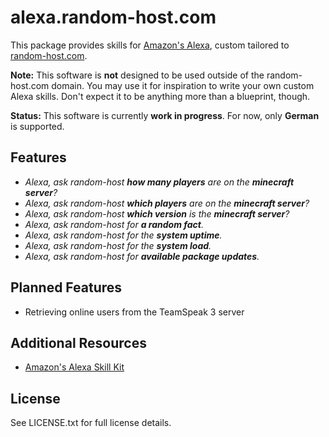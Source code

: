 alexa.random-host.com
=====================

This package provides skills for [Amazon's Alexa][1], custom tailored to [random-host.com][2].

**Note:** This software is **not** designed to be used outside of the random-host.com domain. You
may use it for inspiration to write your own custom Alexa skills. Don't expect it to be anything
more than a blueprint, though.

**Status:** This software is currently **work in progress**. For now, only **German** is supported.

Features
--------

* *Alexa, ask random-host **how many players** are on the **minecraft server**?*
* *Alexa, ask random-host **which players** are on the **minecraft server**?*
* *Alexa, ask random-host **which version** is the **minecraft server**?*
* *Alexa, ask random-host for **a random fact**.*
* *Alexa, ask random-host for the **system uptime**.*
* *Alexa, ask random-host for the **system load**.*
* *Alexa, ask random-host for **available package updates**.*

Planned Features
----------------

* Retrieving online users from the TeamSpeak 3 server

Additional Resources
--------------------

* [Amazon's Alexa Skill Kit][3]

License
-------

See LICENSE.txt for full license details.

[1]: https://www.amazon.com/alexa
[2]: https://www.random-host.com/
[3]: https://developer.amazon.com/alexa-skills-kit
